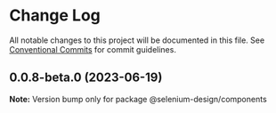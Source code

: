 # Change Log

All notable changes to this project will be documented in this file.
See [Conventional Commits](https://conventionalcommits.org) for commit guidelines.

## 0.0.8-beta.0 (2023-06-19)

**Note:** Version bump only for package @selenium-design/components
